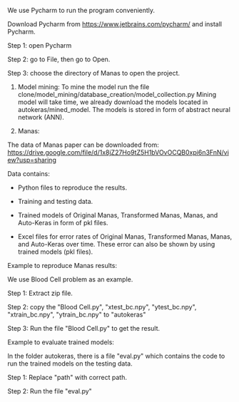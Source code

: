 We use Pycharm to run the program conveniently.

Download Pycharm from https://www.jetbrains.com/pycharm/ and install Pycharm.

Step 1: open Pycharm

Step 2: go to File, then go to Open.

Step 3: choose the directory of Manas to open the project.


1. Model mining:
To mine the model run the file clone/model_mining/database_creation/model_collection.py
Mining model will take time, we already download the models located in autokeras/mined_model. The models is stored in form of abstract neural network (ANN).

2. Manas:

The data of Manas paper can be downloaded from: https://drive.google.com/file/d/1x8jZ27Ho9tZ5H1bVOvOCQB0xpi6n3FnN/view?usp=sharing

Data contains:

- Python files to reproduce the results. 

- Training and testing data.

- Trained models of Original Manas, Transformed Manas, Manas, and Auto-Keras in form of pkl files.

- Excel files for error rates of Original Manas, Transformed Manas, Manas, and Auto-Keras over time. These error can also be shown by using trained models (pkl files).

Example to reproduce Manas results:

We use Blood Cell problem as an example.

Step 1: Extract zip file.

Step 2: copy the "Blood Cell.py", "xtest_bc.npy", "ytest_bc.npy", "xtrain_bc.npy", "ytrain_bc.npy" to "autokeras"

Step 3: Run the file "Blood Cell.py" to get the result.

Example to evaluate trained models:

In the folder autokeras, there is a file "eval.py" which contains the code to run the trained models on the testing data.

Step 1: Replace "path" with correct path.

Step 2: Run the file "eval.py" 
